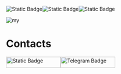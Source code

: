 ![Static Badge](https://img.shields.io/badge/Python-blue?style=for-the-badge&logo=python&logoColor=%23fff64b)<img alt="Static Badge" src="https://img.shields.io/badge/CMD-black?style=for-the-badge&logo=codecademy&logoColor=white"><img alt="Static Badge" src="https://img.shields.io/badge/PowerShell-%235391FE?style=for-the-badge&logo=powershell&logoColor=white">






![my](https://github.com/AkitaSX/AkitaSX/assets/152192392/92a15736-589d-4a3c-af95-f57731072b43)


# Contacts 
[<img alt="Static Badge" src="https://img.shields.io/badge/Discord-%235865F2?style=for-the-badge&logo=discord&logoColor=white&link=https%3A%2F%2Fdiscord.com%2Fusers%2F353166357552168960%2F" width="150" height="30" id="badgeObject">](https://discord.com/users/353166357552168960/)[<img alt="Telegram Badge" src="https://img.shields.io/badge/Telegram-%2326A5E4?style=for-the-badge&logo=telegram&logoColor=white&link=https://t.me/AkitaSX" width="150" height="30" id="telegramBadgeObject">](https://t.me/AkitaSX)
